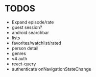 # TODOS

-   Expand episode/rate
-   guest session?
-   android searchbar
-   lists
-   favorites/watchlist/rated
-   person detail
-   genres
-   v4 auth
-   react-query
-   authenticate onNavigationStateChange
